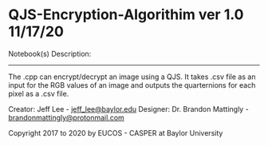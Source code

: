 # QJS-Encryption-Algorithim ver 1.0 11/17/20

Notebook(s) Description:
____________________
The .cpp can encrypt/decrypt an image using a QJS. It takes .csv file as an input for the RGB values of an image and outputs the quarternions for each pixel as a .csv file.

Creator: Jeff Lee - jeff_lee@baylor.edu
Designer: Dr. Brandon Mattingly - brandonmattingly@protonmail.com

Copyright 2017 to 2020 by EUCOS - CASPER at Baylor University
